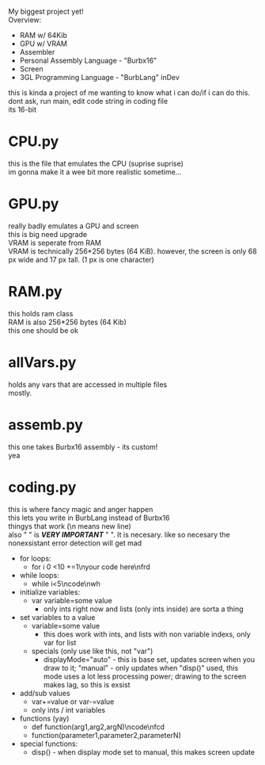 My biggest project yet!  
Overview:  
- RAM w/ 64Kib
- GPU w/ VRAM
- Assembler
- Personal Assembly Language - "Burbx16"
- Screen
- 3GL Programming Language - "BurbLang" inDev    
  
this is kinda a project of me wanting to know what i can do/if i can do this.  
dont ask, run main, edit code string in coding file  
its 16-bit  
# CPU.py  
this is the file that emulates the CPU (suprise suprise)  
im gonna make it a wee bit more realistic sometime...  
# GPU.py  
really badly emulates a GPU and screen  
this is big need upgrade  
VRAM is seperate from RAM  
VRAM is technically 256*256 bytes (64 KiB). however, the screen is only 68 px wide and 17 px tall. (1 px is one character)  
# RAM.py
this holds ram class  
RAM is also 256*256 bytes (64 Kib)  
this one should be ok  
# allVars.py  
holds any vars that are accessed in multiple files  
mostly.  
# assemb.py  
this one takes Burbx16 assembly - its custom!  
yea  
# coding.py  
this is where fancy magic and anger happen  
this lets you write in BurbLang instead of Burbx16  
thingys that work (\n means new line)  
also " " is ***VERY IMPORTANT*** " ". It is necesary. like so necesary the nonexsistant error detection will get mad  
- for loops:
    - for i 0 <10 +=1\nyour code here\nfrd
- while loops:
  - while i<5\ncode\nwh
- initialize variables:
  - var variable=some value
    - only ints right now and lists (only ints inside) are sorta a thing
- set variables to a value
  - variable=some value
    - this does work with ints, and lists with non variable indexs, only var for list
  - specials (only use like this, not "var")
    - displayMode="auto" - this is base set, updates screen when you draw to it; "manual" - only updates when "disp()" used, this mode uses a lot less processing power; drawing to the screen makes lag, so this is exsist
- add/sub values
   - var+=value or var-=value
   - only ints / int variables
- functions (yay)
   - def function(arg1,arg2,argN)\ncode\nfcd
   - function(parameter1,parameter2,parameterN)
 - special functions:
    -  disp() - when display mode set to manual, this makes screen update

